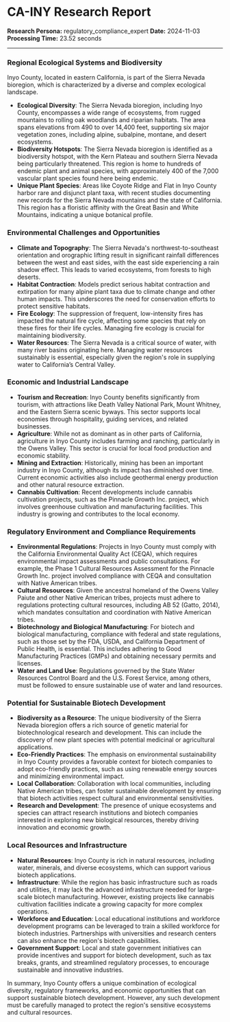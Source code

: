 # CA-INY Research Report

**Research Persona:** regulatory_compliance_expert
**Date:** 2024-11-03
**Processing Time:** 23.52 seconds

---

### Regional Ecological Systems and Biodiversity

Inyo County, located in eastern California, is part of the Sierra Nevada bioregion, which is characterized by a diverse and complex ecological landscape.

- **Ecological Diversity**: The Sierra Nevada bioregion, including Inyo County, encompasses a wide range of ecosystems, from rugged mountains to rolling oak woodlands and riparian habitats. The area spans elevations from 490 to over 14,400 feet, supporting six major vegetation zones, including alpine, subalpine, montane, and desert ecosystems.
- **Biodiversity Hotspots**: The Sierra Nevada bioregion is identified as a biodiversity hotspot, with the Kern Plateau and southern Sierra Nevada being particularly threatened. This region is home to hundreds of endemic plant and animal species, with approximately 400 of the 7,000 vascular plant species found here being endemic.
- **Unique Plant Species**: Areas like Coyote Ridge and Flat in Inyo County harbor rare and disjunct plant taxa, with recent studies documenting new records for the Sierra Nevada mountains and the state of California. This region has a floristic affinity with the Great Basin and White Mountains, indicating a unique botanical profile.

### Environmental Challenges and Opportunities

- **Climate and Topography**: The Sierra Nevada's northwest-to-southeast orientation and orographic lifting result in significant rainfall differences between the west and east sides, with the east side experiencing a rain shadow effect. This leads to varied ecosystems, from forests to high deserts.
- **Habitat Contraction**: Models predict serious habitat contraction and extirpation for many alpine plant taxa due to climate change and other human impacts. This underscores the need for conservation efforts to protect sensitive habitats.
- **Fire Ecology**: The suppression of frequent, low-intensity fires has impacted the natural fire cycle, affecting some species that rely on these fires for their life cycles. Managing fire ecology is crucial for maintaining biodiversity.
- **Water Resources**: The Sierra Nevada is a critical source of water, with many river basins originating here. Managing water resources sustainably is essential, especially given the region's role in supplying water to California’s Central Valley.

### Economic and Industrial Landscape

- **Tourism and Recreation**: Inyo County benefits significantly from tourism, with attractions like Death Valley National Park, Mount Whitney, and the Eastern Sierra scenic byways. This sector supports local economies through hospitality, guiding services, and related businesses.
- **Agriculture**: While not as dominant as in other parts of California, agriculture in Inyo County includes farming and ranching, particularly in the Owens Valley. This sector is crucial for local food production and economic stability.
- **Mining and Extraction**: Historically, mining has been an important industry in Inyo County, although its impact has diminished over time. Current economic activities also include geothermal energy production and other natural resource extraction.
- **Cannabis Cultivation**: Recent developments include cannabis cultivation projects, such as the Pinnacle Growth Inc. project, which involves greenhouse cultivation and manufacturing facilities. This industry is growing and contributes to the local economy.

### Regulatory Environment and Compliance Requirements

- **Environmental Regulations**: Projects in Inyo County must comply with the California Environmental Quality Act (CEQA), which requires environmental impact assessments and public consultations. For example, the Phase 1 Cultural Resources Assessment for the Pinnacle Growth Inc. project involved compliance with CEQA and consultation with Native American tribes.
- **Cultural Resources**: Given the ancestral homeland of the Owens Valley Paiute and other Native American tribes, projects must adhere to regulations protecting cultural resources, including AB 52 (Gatto, 2014), which mandates consultation and coordination with Native American tribes.
- **Biotechnology and Biological Manufacturing**: For biotech and biological manufacturing, compliance with federal and state regulations, such as those set by the FDA, USDA, and California Department of Public Health, is essential. This includes adhering to Good Manufacturing Practices (GMPs) and obtaining necessary permits and licenses.
- **Water and Land Use**: Regulations governed by the State Water Resources Control Board and the U.S. Forest Service, among others, must be followed to ensure sustainable use of water and land resources.

### Potential for Sustainable Biotech Development

- **Biodiversity as a Resource**: The unique biodiversity of the Sierra Nevada bioregion offers a rich source of genetic material for biotechnological research and development. This can include the discovery of new plant species with potential medicinal or agricultural applications.
- **Eco-Friendly Practices**: The emphasis on environmental sustainability in Inyo County provides a favorable context for biotech companies to adopt eco-friendly practices, such as using renewable energy sources and minimizing environmental impact.
- **Local Collaboration**: Collaboration with local communities, including Native American tribes, can foster sustainable development by ensuring that biotech activities respect cultural and environmental sensitivities.
- **Research and Development**: The presence of unique ecosystems and species can attract research institutions and biotech companies interested in exploring new biological resources, thereby driving innovation and economic growth.

### Local Resources and Infrastructure

- **Natural Resources**: Inyo County is rich in natural resources, including water, minerals, and diverse ecosystems, which can support various biotech applications.
- **Infrastructure**: While the region has basic infrastructure such as roads and utilities, it may lack the advanced infrastructure needed for large-scale biotech manufacturing. However, existing projects like cannabis cultivation facilities indicate a growing capacity for more complex operations.
- **Workforce and Education**: Local educational institutions and workforce development programs can be leveraged to train a skilled workforce for biotech industries. Partnerships with universities and research centers can also enhance the region's biotech capabilities.
- **Government Support**: Local and state government initiatives can provide incentives and support for biotech development, such as tax breaks, grants, and streamlined regulatory processes, to encourage sustainable and innovative industries.

In summary, Inyo County offers a unique combination of ecological diversity, regulatory frameworks, and economic opportunities that can support sustainable biotech development. However, any such development must be carefully managed to protect the region's sensitive ecosystems and cultural resources.